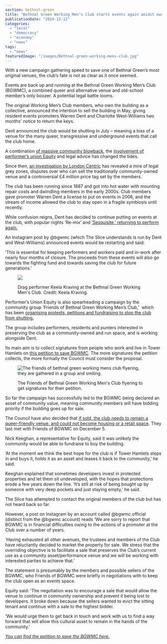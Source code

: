 ```yaml
---
section: bethnal-green
title: "Bethnal Green Working Men’s Club starts events again amidst ownership disputes"
publicationDate: "2024-12-12"
categories: 
  - "local"
  - "democracy"
  - "economy"
  - "news"
tags: 
  - "news"
featuredImage: "/images/Bethnal-green-working-mens-club.jpg"
---
```


With a new campaign gathering speed to save one of Bethnal Green’s most original venues, the club’s fate is not as clear as it once seemed.

Events are back up and running at the Bethnal Green Working Men’s Club (BGWMC), a combined queer and alternative venue and old-school member’s only boozer. A potential legal battle looms.

The original Working Men’s Club members, who own the building as a collective, announced the intention to sell the building in May, giving resident events promoters Warren Dent and Charlotte West-Williams two months' notice to return the keys. 

Dent announced the club would be shutting in July – meaning a loss of a venue for the many queer, transgressive and underground events that call the club home. 

A combination [of massive community blowback](https://www.standard.co.uk/going-out/bars/bethnal-green-working-mens-club-closure-b1175170.html), the [involvement of performer’s union Equity](https://bethnalgreenlondon.co.uk/rally-save-bgwmc-working-mens-club-queer-friendly-venue/) and legal advice has changed the tides. 

Since then, [an investigation by London Centric](https://www.londoncentric.media/p/drag-queens-secret-votes-and-the) has revealed a mire of legal grey zones, disputes over who can sell the traditionally community-owned venue and a controversial £4 million price tag set by the members.  

The club has been running since 1887 and got into hot water with mounting repair costs and dwindling members in the early 2000s. Club members gave promoter Warren Dent a license to put on events in 2006, and the stream of income allowed the club to stay open in a fragile symbiosis until recently. 

While confusion reigns, Dent has decided to continue putting on events at the club, with popular nights ‘Re-mix’ and [‘Sexquisite,’ returning to perform again.](https://bethnalgreenlondon.co.uk/sexquisite-sex-workers-cabaret-bethnal-green-working-mens-club/)

An Instagram post by @bgwmc (which The Slice understands is run by Dent and West-Williams) announced events would be restarting and said: 

‘This is essential for keeping performers and workers paid and in-work after nearly four months of closure. The proceeds from these events will also go towards the fighting fund and towards saving the club for future generations.’ 

<figure>

![](/images/drag-performer-keela-kraving-bethnal-green-working-mens-club.jpg)

<figcaption>

Drag performer Keela Kraving at the Bethnal Green Working Men's Club. Credit: Keela Kraving.

</figcaption>

</figure>

Performer’s Union Equity is also spearheading a campaign by the community group ‘Friends of Bethnal Green Working Men’s Club,’  which has been [organising protests, petitions and fundraising to stop the club from shutting.](https://bethnalgreenlondon.co.uk/working-mens-club-bgwmc-explores-community-ownership/)

The group includes performers, residents and punters interested in preserving the club as a community-owned and run space, and is working alongside Dent.

Its main aim is to collect signatures from people who work and live in Tower Hamlets on [this petition to save BGWMC](https://www.megaphone.org.uk/petitions/open-letter-to-tower-hamlets-mayor-lutfur-rahman-buy-bethnal-green-wnc-and-save-our-venue). The more signatures the petition collects, the more formally the Council must consider the proposal. 

<figure>

![The friends of bethnal green working mens club flyering, they are gathered in a group and smiling. ](/images/friends-of-bethnal-green-working-mens-club-flyering-credit-equity-1024x683.jpg)

<figcaption>

The Friends of Bethnal Green Working Men's Club flyering to get signatures for their petition.

</figcaption>

</figure>

So far the campaign has successfully led to the BGWMC being declared an asset of community value, meaning community members will have bidding priority if the building goes up for sale.

The Council have also decided that [if sold, the club needs to remain a queer-friendly venue, and could not become housing or a retail space](https://bethnalgreenlondon.co.uk/council-says-working-men-s-club-bgwmc-must-stay-community-queer-venue/). They last met with Friends of BGWMC on December 5. 

Nick Keeghan, a representative for Equity, said it was unlikely the community would be able to fundraise to buy the building. 

‘At the moment we think the best hope for the club is if Tower Hamlets steps in and buys it, holds it as an asset and leases it back to the community,’ he said. 

Keeghan explained that sometimes developers invest in protected properties and let them sit undeveloped, with the hopes that protections erode a few years down the line. ‘It’s still at risk of being bought up by someone with very deep pockets and just staying empty,’ he said.  

The Slice has attempted to contact the original members of the club but has not heard back so far. 

However, a post on Instagram by an account called @bgwmc.official (distinct from the @bgwmc account) reads ‘We are sorry to report that BGWMC is in financial difficulties owing to the actions of a promoter at the Club over a number of years.

‘Having exhausted all other avenues, the trustees and members of the Club have reluctantly decided to market the property for sale. We stress that the overriding objective is to facilitate a sale that preserves the Club’s current use as a community asset/performance venue and we will be working with interested parties to achieve that.’ 

The statement is presumably by the members and possible sellers of the BGWMC, who Friends of BGWMC were briefly in negotiations with to keep the club open as an events space. 

Equity said: ‘The negotiation was to encourage a sale that would allow the venue to continue in community ownership and prevent it being lost to developers. It broke down because the sellers wanted to evict the sitting tenant and continue with a sale to the highest bidder.

‘We would urge them to get back in touch and work with us to find a way forward that will allow this cultural asset to remain in the hands of the community.’

[_You can find the petition to save the BGWMC here._](https://www.megaphone.org.uk/petitions/open-letter-to-tower-hamlets-mayor-lutfur-rahman-buy-bethnal-green-wnc-and-save-our-venue)
